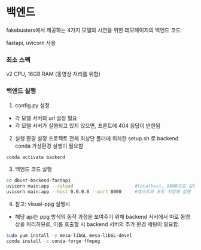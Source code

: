 # 백엔드
fakebusters에서 제공하는 4가지 모델의 시연을 위한 데모페이지의 백엔드 코드

fastapi, uvicorn 사용

### 최소 스펙
v2 CPU, 16GB RAM (동영상 처리를 위함)

### 백엔드 실행
1. config.py 설정
- 각 모델 서버의 url 설정 필요
- 각 모델 서버가 실행되고 있지 않으면, 프론트에 404 응답이 반한됨

2. 실행 환경 설정
프로젝트 전체 최상단 폴더에 위치한 setup.sh 로 backend conda 가상환경 실행이 필요함
```bash
conda activate backend
```

3. 백엔드 코드 실행
```bash
cd dbust-backend-fastapi
uvicorn main:app --reload                       #localhost, 8000으로 실행
uvicorn main:app --host 0.0.0.0 --port 8000     #호스트와 포트 지정해 실행
```

4. 참고: visual-ppg 실행시
- 해당 api는 ppg 방식의 동작 과정을 보여주기 위해 backend 서버에서 따로 동영상을 처리하므로, 이를 호출할 시 backend 서버의 추가 환경 세팅이 필요함.
```bash
sudo yum install -y mesa-libGL mesa-libGL-devel
conda install -c conda-forge ffmpeg
```
